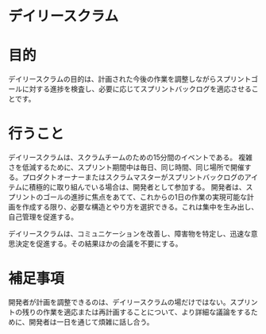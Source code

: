 デイリースクラム
=====

# 目的

デイリースクラムの目的は、計画された今後の作業を調整しながらスプリントゴールに対する進捗を検査し、必要に応じてスプリントバックログを適応させることです。

# 行うこと

デイリースクラムは、スクラムチームのための15分間のイベントである。
複雑さを低減するために、スプリント期間中は毎日、同じ時間、同じ場所で開催する。プロダクトオーナーまたはスクラムマスターがスプリントバックログのアイテムに積極的に取り組んでいる場合は、開発者として参加する。
開発者は、スプリントのゴールの進捗に焦点をあてて、これからの1日の作業の実現可能な計画を作成する限り、必要な構造とやり方を選択できる。これは集中を生み出し、自己管理を促進する。

デイリースクラムは、コミュニケーションを改善し、障害物を特定し、迅速な意思決定を促進する。その結果ほかの会議を不要にする。

# 補足事項

開発者が計画を調整できるのは、デイリースクラムの場だけではない。スプリントの残りの作業を適応または再計画することについて、より詳細な議論をするために、開発者は一日を通じて煩雑に話し合う。